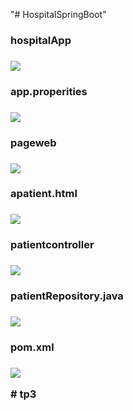"# HospitalSpringBoot"

<h3>hospitalApp<h3>
<img src="capture/hospitalApplication.java.png">

<h3>app.properities<h3>
<img src="capture/application.properities.png">
<h3>pageweb<h3>
<img src="capture/pageweb.png">

<h3>apatient.html<h3>
<img src="capture/patient.html.png">

<h3>patientcontroller<h3>
<img src="capture/patientcontroller.png">

<h3>patientRepository.java<h3>
<img src="capture/patientRepository.java.png">

<h3>pom.xml<h3>
<img src="capture/pom.xml.png">


#   t p 3 
 
 